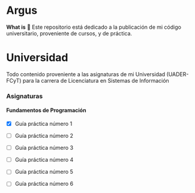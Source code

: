 # Argus
**What is** 📘️ Este repositorio está dedicado a la publicación de mi código universitario, proveniente de cursos, y de práctica.

Universidad
=
Todo contenido proveniente a las asignaturas de mi Universidad (UADER-FCyT) para la carrera de Licenciatura en Sistemas de Información

### Asignaturas

#### Fundamentos de Programación
- [x] Guía práctica número 1
- [ ] Guía práctica número 2
- [ ] Guía práctica número 3
- [ ] Guía práctica número 4
- [ ] Guía práctica número 5
- [ ] Guía práctica número 6

